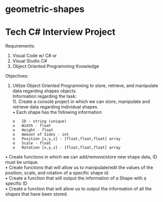 # geometric-shapes

# Tech C# Interview Project
Requirements:
1.	Visual Code w/ C# or
2.	Visual Studio C#
3.	Object Oriented Programming Knowledge

Objectives:
1.	Utilize Object Oriented Programming to store, retrieve, and manipulate data regarding shapes objects.  
Information regarding the task:  
1).  Create a console project in which we can store, manipulate and retrieve data regarding individual shapes.  
•	Each shape has the following information  

        o	ID - string (unique)  
        o	Width - float  
        o	Height - float  
        o	Amount of Sides - int  
        o	Position [x,y,z] - [float,float,float] array  
        o	Scale - float  
        o	Rotation [x,y,z] - [float,float,float] array  
  
•	Create functions in which we can add/remove/store new shape data, ID must be unique.  
•	Create functions that will allow us to manipulate/edit the values of the position, scale, and rotation of a specific shape id.  
•	Create a function that will output the information of a Shape with a specific ID  
•	Create a function that will allow us to output the information of all the shapes that have been stored.  
